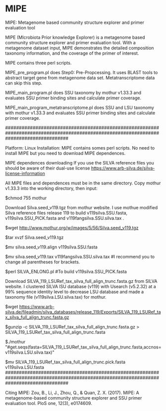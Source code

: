 # MIPE
MIPE: Metagenome based community structure explorer and primer evaluation tool

MIPE (MIcrobiota Prior knowledge Explorer) is a metagenome based community structure explorer and primer evaluation tool. With a metagenome dataset input, MIPE demonstrates the detailed composition taxonomy information, and the coverage of the primer of interest.

MIPE contains three perl scripts.

MIPE_pre_program.pl does Step0: Pre-Propcessing. It uses BLAST tools to abstract target gene from metagenome data set. Metatranscriptome data can skip this step.

MIPE_main_program.pl does SSU taxonomy by mothur v1.33.3 and evaluates SSU primer binding sites and calculate primer coverage.

MIPE_main_program_metatranscriptome.pl does SSU and LSU taxonomy with mothur v1.33.3 and evaluates SSU primer binding sites and calculate primer coverage.

#######################################################################################################################################

Platform: Linux
Installation: MIPE contains somes perl scripts. No need to install MIPE but you need to download MIPE dependences.

MIPE dependences downloading
If you use the SILVA reference files you should be aware of their dual-use license https://www.arb-silva.de/silva-license-information

All MIPE files and dependences must be in the same directory.
Copy mothur v1.33.3 into the working directory, then input: 

$chmod 755 mothur

Download Silva.seed_v119.tgz from mothur website. I use mothue modified Silva reference files release 119 to build v119silva.SSU.fasta, v119silva.SSU_PICK.fasta and v119fangsilva.SSU.silva.tax .

$wget http://www.mothur.org/w/images/5/56/Silva.seed_v119.tgz

$tar xvzf Silva.seed_v119.tgz

$mv silva.seed_v119.align v119silva.SSU.fasta

$mv silva.seed_v119.tax v119fangsilva.SSU.silva.tax #I recommend you to change all parentheses for brackets.

$perl SILVA_ENLONG.pl #To build v119silva.SSU_PICK.fasta



Download SILVA_119_LSURef_tax_silva_full_align_trunc.fasta.gz from SILVA website. I clustered SILVA lSU database (v119) with Usearch (v5.2.32) at a 99% sequence identity level to decrease LSU database and made a taxonomy file (v119silva.LSU.silva.tax) for mothur.

$wget https://www.arb-silva.de/fileadmin/silva_databases/release_119/Exports/SILVA_119_LSURef_tax_silva_full_align_trunc.fasta.gz

$gunzip -c SILVA_119_LSURef_tax_silva_full_align_trunc.fasta.gz > SILVA_119_LSURef_tax_silva_full_align_trunc.fasta

$./mothur "#get.seqs(fasta=SILVA_119_LSURef_tax_silva_full_align_trunc.fasta,accnos=v119silva.LSU.silva.tax)" 

$mv SILVA_119_LSURef_tax_silva_full_align_trunc.pick.fasta v119silva.LSU.fasta
#######################################################################################################################################

Citing MIPE: Zou, B., Li, J., Zhou, Q., & Quan, Z. X. (2017). MIPE: A metagenome-based community structure explorer and SSU primer evaluation tool. PloS one, 12(3), e0174609.

